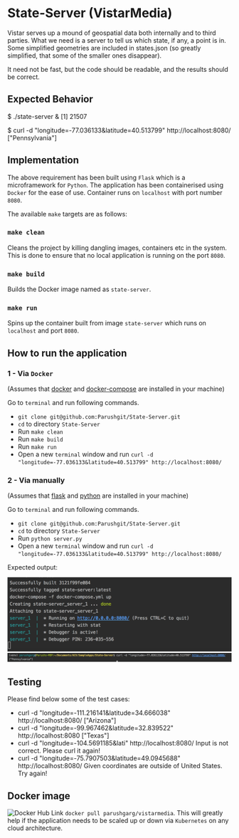 # State-Server (VistarMedia)

Vistar serves up a mound of geospatial data both internally and to third
parties. What we need is a server to tell us which state, if any, a point is in.
Some simplified geometries are included in states.json (so greatly simplified,
that some of the smaller ones disappear).

It need not be fast, but the code should be readable, and the results should be
correct.

## Expected Behavior

$ ./state-server &
[1] 21507

$ curl  -d "longitude=-77.036133&latitude=40.513799" http://localhost:8080/
["Pennsylvania"]

## Implementation

The above requirement has been built using `Flask` which is a microframework
for `Python`. The application has been containerised using `Docker` for the ease of use.
Container runs on `localhost` with port number `8080`.

The available `make` targets are as follows:

### `make clean`

Cleans the project by killing dangling images, containers etc in the system. This is done to ensure that no local application
is running on the port `8080`.

### `make build`

Builds the Docker image named as `state-server`.

### `make run`

Spins up the container built from image `state-server` which runs on `localhost` and 
port `8080`.

## How to run the application

### 1 - Via `Docker`
(Assumes that [docker](https://docs.docker.com/install/) and [docker-compose](https://docs.docker.com/compose/install/) are installed in your machine)

Go to `terminal` and run following commands.
* `git clone git@github.com:Parushgit/State-Server.git`
* `cd` to directory `State-Server`
* Run `make clean`
* Run `make build`
* Run `make run`
* Open a new `terminal` window and run `curl -d "longitude=-77.036133&latitude=40.513799" http://localhost:8080/`


### 2 - Via manually
(Assumes that [flask](http://flask.pocoo.org/docs/1.0/installation/) and [python](https://www.python.org/downloads/) are installed in your machine)

Go to `terminal` and run following commands.
* `git clone git@github.com:Parushgit/State-Server.git`
* `cd` to directory `State-Server`
* Run `python server.py`
* Open a new `terminal` window and run `curl -d "longitude=-77.036133&latitude=40.513799" http://localhost:8080/`

Expected output:

![Output1](https://github.com/Parushgit/State-Server/blob/master/screenshots/Docker.png)
![Output2](https://github.com/Parushgit/State-Server/blob/master/screenshots/Output.png)


## Testing
Please find below some of the test cases:
* curl -d "longitude=-111.216141&latitude=34.666038" http://localhost:8080/
["Arizona"]
* curl -d "longitude=-99.967462&latitude=32.839522" http://localhost:8080
["Texas"]
* curl -d "longitude=-104.5691185&lati" http://localhost:8080/
Input is not correct. Please curl it again!
* curl -d "longitude=-75.7907503&latitude=49.0945688" http://localhost:8080/
Given coordinates are outside of United States. Try again!


## Docker image

![Docker Hub Link](https://hub.docker.com/r/parushgarg/vistarmedia/)
`docker pull parushgarg/vistarmedia`. This will greatly help if the application needs to be scaled up or down via `Kubernetes` on any cloud architecture.



